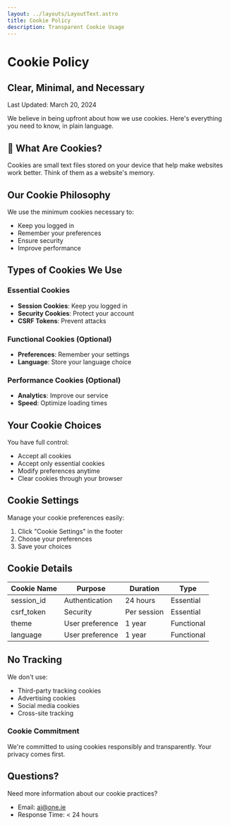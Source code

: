 ```yaml
---
layout: ../layouts/LayoutText.astro
title: Cookie Policy
description: Transparent Cookie Usage
---
```


# Cookie Policy
## Clear, Minimal, and Necessary

<div class="text-sm text-slate-600">
Last Updated: March 20, 2024
</div>

We believe in being upfront about how we use cookies. Here's everything you need to know, in plain language.

## 🍪 What Are Cookies?

Cookies are small text files stored on your device that help make websites work better. Think of them as a website's memory.

## Our Cookie Philosophy

We use the minimum cookies necessary to:
- Keep you logged in
- Remember your preferences
- Ensure security
- Improve performance

## Types of Cookies We Use

### Essential Cookies
- **Session Cookies**: Keep you logged in
- **Security Cookies**: Protect your account
- **CSRF Tokens**: Prevent attacks

### Functional Cookies (Optional)
- **Preferences**: Remember your settings
- **Language**: Store your language choice

### Performance Cookies (Optional)
- **Analytics**: Improve our service
- **Speed**: Optimize loading times

## Your Cookie Choices

You have full control:
- Accept all cookies
- Accept only essential cookies
- Modify preferences anytime
- Clear cookies through your browser

## Cookie Settings

Manage your cookie preferences easily:
1. Click "Cookie Settings" in the footer
2. Choose your preferences
3. Save your choices

## Cookie Details

| Cookie Name | Purpose | Duration | Type |
|-------------|---------|----------|------|
| session_id  | Authentication | 24 hours | Essential |
| csrf_token  | Security | Per session | Essential |
| theme       | User preference | 1 year | Functional |
| language    | User preference | 1 year | Functional |

## No Tracking

We don't use:
- Third-party tracking cookies
- Advertising cookies
- Social media cookies
- Cross-site tracking

<div class="mt-8 bg-purple-50 p-6 rounded-lg">
  <h3 class="text-lg font-semibold text-purple-900">Cookie Commitment</h3>
  <p class="text-purple-800">We're committed to using cookies responsibly and transparently. Your privacy comes first.</p>
</div>

## Questions?

Need more information about our cookie practices?
- Email: [ai@one.ie](mailto:ai@one.ie)
- Response Time: < 24 hours

